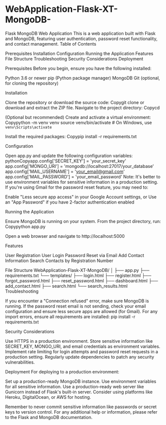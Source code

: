 # WebApplication-Flask-XT-MongoDB-
Flask MongoDB Web Application
This is a web application built with Flask and MongoDB, featuring user authentication, password reset functionality, and contact management.
Table of Contents

Prerequisites
Installation
Configuration
Running the Application
Features
File Structure
Troubleshooting
Security Considerations
Deployment

Prerequisites
Before you begin, ensure you have the following installed:

Python 3.6 or newer
pip (Python package manager)
MongoDB
Git (optional, for cloning the repository)

Installation

Clone the repository or download the source code:
Copygit clone <repository-url>
or download and extract the ZIP file.
Navigate to the project directory:
Copycd <project-directory>

(Optional but recommended) Create and activate a virtual environment:
Copypython -m venv venv
source venv/bin/activate  # On Windows, use `venv\Scripts\activate`

Install the required packages:
Copypip install -r requirements.txt


Configuration

Open app.py and update the following configuration variables:
pythonCopyapp.config['SECRET_KEY'] = 'your_secret_key'
app.config['MONGO_URI'] = 'mongodb://localhost:27017/your_database'
app.config['MAIL_USERNAME'] = 'your_email@gmail.com'
app.config['MAIL_PASSWORD'] = 'your_email_password'
Note: It's better to use environment variables for sensitive information in a production setting.
If you're using Gmail for the password reset feature, you may need to:

Enable "Less secure app access" in your Google Account settings, or
Use an "App Password" if you have 2-factor authentication enabled



Running the Application

Ensure MongoDB is running on your system.
From the project directory, run:
Copypython app.py

Open a web browser and navigate to http://localhost:5000

Features

User Registration
User Login
Password Reset via Email
Add Contact Information
Search Contacts by Registration Number

File Structure
WebApplication-Flask-XT-MongoDB/
│
├── app.py
├── requirements.txt
└── templates/
    ├── login.html
    ├── register.html
    ├── forgot_password.html
    ├── reset_password.html
    ├── dashboard.html
    ├── add_contact.html
    ├── search.html
    └── search_results.html
Troubleshooting

If you encounter a "Connection refused" error, make sure MongoDB is running.
If the password reset email is not sending, check your email configuration and ensure less secure apps are allowed (for Gmail).
For any import errors, ensure all requirements are installed: pip install -r requirements.txt

Security Considerations

Use HTTPS in a production environment.
Store sensitive information like SECRET_KEY, MONGO_URI, and email credentials as environment variables.
Implement rate limiting for login attempts and password reset requests in a production setting.
Regularly update dependencies to patch any security vulnerabilities.

Deployment
For deploying to a production environment:

Set up a production-ready MongoDB instance.
Use environment variables for all sensitive information.
Use a production-ready web server like Gunicorn instead of Flask's built-in server.
Consider using platforms like Heroku, DigitalOcean, or AWS for hosting.

Remember to never commit sensitive information like passwords or secret keys to version control.
For any additional help or information, please refer to the Flask and MongoDB documentation.